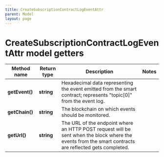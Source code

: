 ```yaml
---
title: CreateSubscriptionContractLogEventAttr
parent: Model
layout: page
---
```


# CreateSubscriptionContractLogEventAttr model getters

Method name | Return type | Description | Notes
------------ | ------------- | ------------- | -------------
**getEvent()** | **string** | Hexadecimal data representing the event emitted from the smart contract; represents "topic[0]" from the event log. |
**getChain()** | **string** | The blockchain on which events should be monitored. |
**getUrl()** | **string** | The URL of the endpoint where an HTTP POST request will be sent when the block where the events from the smart contracts are reflected gets completed. |

